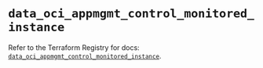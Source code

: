# `data_oci_appmgmt_control_monitored_instance`

Refer to the Terraform Registry for docs: [`data_oci_appmgmt_control_monitored_instance`](https://registry.terraform.io/providers/oracle/oci/7.19.0/docs/data-sources/appmgmt_control_monitored_instance).
